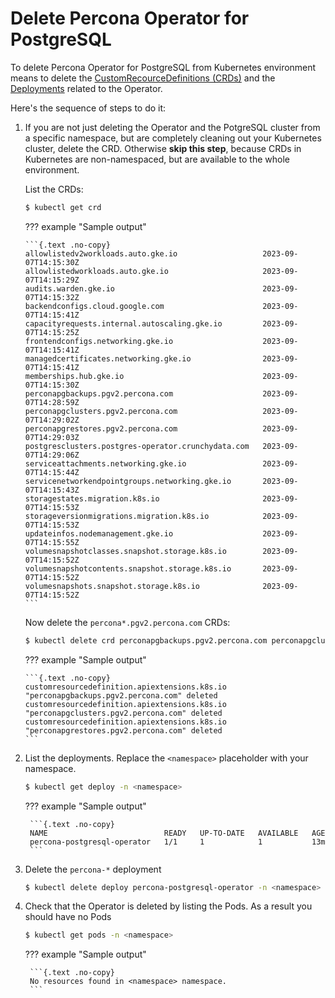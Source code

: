# Delete Percona Operator for PostgreSQL

To delete Percona Operator for PostgreSQL from Kubernetes environment means to delete the [CustomRecourceDefinitions (CRDs)](https://kubernetes.io/docs/concepts/extend-kubernetes/api-extension/custom-resources/#customresourcedefinitions) and the [Deployments](https://kubernetes.io/docs/concepts/workloads/controllers/deployment/) related to the Operator. 

Here's the sequence of steps to do it:

1.  If you are not just deleting the Operator and the PotgreSQL cluster from a
    specific namespace, but are completely cleaning out your Kubernetes cluster,
    delete the CRD. Otherwise **skip this step**, because CRDs in Kubernetes are
    non-namespaced, but are available to the whole environment.

    List the CRDs:

    ```{.bash data-prompt="$"}
    $ kubectl get crd
    ```

    ??? example "Sample output"

        ```{.text .no-copy}
        allowlistedv2workloads.auto.gke.io                   2023-09-07T14:15:30Z
        allowlistedworkloads.auto.gke.io                     2023-09-07T14:15:29Z
        audits.warden.gke.io                                 2023-09-07T14:15:32Z
        backendconfigs.cloud.google.com                      2023-09-07T14:15:41Z
        capacityrequests.internal.autoscaling.gke.io         2023-09-07T14:15:25Z
        frontendconfigs.networking.gke.io                    2023-09-07T14:15:41Z
        managedcertificates.networking.gke.io                2023-09-07T14:15:41Z
        memberships.hub.gke.io                               2023-09-07T14:15:30Z
        perconapgbackups.pgv2.percona.com                    2023-09-07T14:28:59Z
        perconapgclusters.pgv2.percona.com                   2023-09-07T14:29:02Z
        perconapgrestores.pgv2.percona.com                   2023-09-07T14:29:03Z
        postgresclusters.postgres-operator.crunchydata.com   2023-09-07T14:29:06Z
        serviceattachments.networking.gke.io                 2023-09-07T14:15:44Z
        servicenetworkendpointgroups.networking.gke.io       2023-09-07T14:15:43Z
        storagestates.migration.k8s.io                       2023-09-07T14:15:53Z
        storageversionmigrations.migration.k8s.io            2023-09-07T14:15:53Z
        updateinfos.nodemanagement.gke.io                    2023-09-07T14:15:55Z
        volumesnapshotclasses.snapshot.storage.k8s.io        2023-09-07T14:15:52Z
        volumesnapshotcontents.snapshot.storage.k8s.io       2023-09-07T14:15:52Z
        volumesnapshots.snapshot.storage.k8s.io              2023-09-07T14:15:52Z
        ```

    Now delete the `percona*.pgv2.percona.com` CRDs:

    ```{.bash data-prompt="$"}
    $ kubectl delete crd perconapgbackups.pgv2.percona.com perconapgclusters.pgv2.percona.com perconapgrestores.pgv2.percona.com
    ```

    ??? example "Sample output"

        ```{.text .no-copy}
        customresourcedefinition.apiextensions.k8s.io "perconapgbackups.pgv2.percona.com" deleted
        customresourcedefinition.apiextensions.k8s.io "perconapgclusters.pgv2.percona.com" deleted
        customresourcedefinition.apiextensions.k8s.io "perconapgrestores.pgv2.percona.com" deleted
        ```

3. List the deployments. Replace the `<namespace>` placeholder with your namespace.
    
    ```{.bash data-prompt="$"}
    $ kubectl get deploy -n <namespace>
    ```

    ??? example "Sample output"

        ```{.text .no-copy}
        NAME                          READY   UP-TO-DATE   AVAILABLE   AGE
        percona-postgresql-operator   1/1     1            1           13m
        ```

4. Delete the `percona-*` deployment

    ```{.bash data-prompt="$"}
    $ kubectl delete deploy percona-postgresql-operator -n <namespace>
    ```

5. Check that the Operator is deleted by listing the Pods. As a result you should have no Pods 

    ```{.bash data-prompt="$"}
    $ kubectl get pods -n <namespace>
    ``` 

    ??? example "Sample output"

        ```{.text .no-copy}
        No resources found in <namespace> namespace.
        ```
